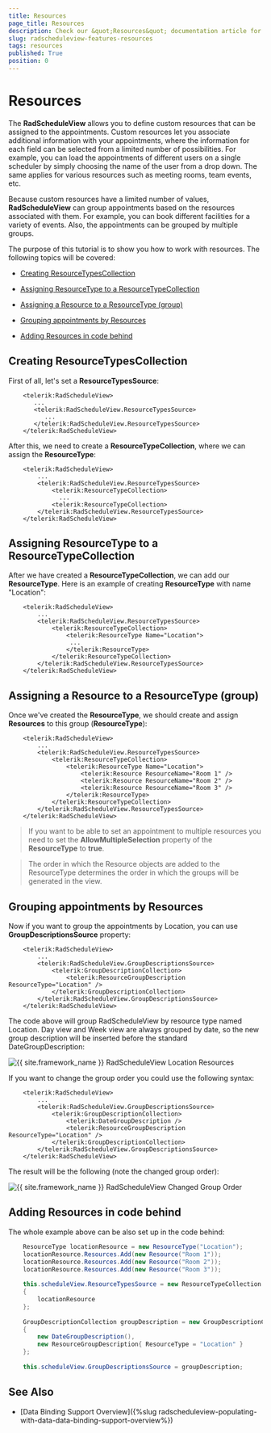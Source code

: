 ```yaml
---
title: Resources
page_title: Resources
description: Check our &quot;Resources&quot; documentation article for the RadScheduleView {{ site.framework_name }} control.
slug: radscheduleview-features-resources
tags: resources
published: True
position: 0
---
```


# Resources

The __RadScheduleView__ allows you to define custom resources that can be assigned to the appointments. Custom resources let you associate additional information with your appointments, where the information for each field can be selected from a limited number of possibilities. For example, you can load the appointments of different users on a single scheduler by simply choosing the name of the user from a drop down. The same applies for various resources such as meeting rooms, team events, etc.      

Because custom resources have a limited number of values, __RadScheduleView__ can group appointments based on the resources associated with them. For example, you can book different facilities for a variety of events. Also, the appointments can be grouped by multiple groups.      

The purpose of this tutorial is to show you how to work with resources. The following topics will be covered:

* [Creating ResourceTypesCollection](#creating-resourcetypescollection)

* [Assigning ResourceType to a ResourceTypeCollection](#assigning-resourcetype-to-a-resourcetypecollection)

* [Assigning a Resource to a ResourceType (group)](#assigning-a-resource-to-a-resourcetype-group)

* [Grouping appointments by Resources](#grouping-appointments-by-resources)

* [Adding Resources in code behind](#adding-resources-in-code-behind)

## Creating ResourceTypesCollection      

First of all, let's set a __ResourceTypesSource__:        



```XAML
	<telerik:RadScheduleView>
	   ...
	   <telerik:RadScheduleView.ResourceTypesSource>
	      ...
	   </telerik:RadScheduleView.ResourceTypesSource>
	</telerik:RadScheduleView>
```

After this, we need to create a __ResourceTypeCollection__, where we can assign the __ResourceType__:        



```XAML
	<telerik:RadScheduleView>
	    ...
	    <telerik:RadScheduleView.ResourceTypesSource>
	        <telerik:ResourceTypeCollection>
	          ...
	        <telerik:ResourceTypeCollection>
	    </telerik:RadScheduleView.ResourceTypesSource>
	</telerik:RadScheduleView>
```

## Assigning ResourceType to a ResourceTypeCollection     

After we have created a __ResourceTypeCollection__, we can add our __ResourceType__. Here is an example of creating __ResourceType__ with name "Location":



```XAML
	<telerik:RadScheduleView>
	    ...
	    <telerik:RadScheduleView.ResourceTypesSource>
	        <telerik:ResourceTypeCollection>
	            <telerik:ResourceType Name="Location">
	             ...
	            </telerik:ResourceType>
	        </telerik:ResourceTypeCollection>
	    </telerik:RadScheduleView.ResourceTypesSource>
	</telerik:RadScheduleView>
```

## Assigning a Resource to a ResourceType (group)

Once we've created the __ResourceType__, we should create and assign __Resources__ to this group (__ResourceType__):



```XAML
	<telerik:RadScheduleView>
	    ...
	    <telerik:RadScheduleView.ResourceTypesSource>
	        <telerik:ResourceTypeCollection>
	            <telerik:ResourceType Name="Location">
	                <telerik:Resource ResourceName="Room 1" />
	                <telerik:Resource ResourceName="Room 2" />
	                <telerik:Resource ResourceName="Room 3" />
	            </telerik:ResourceType>
	        </telerik:ResourceTypeCollection>
	    </telerik:RadScheduleView.ResourceTypesSource>
	</telerik:RadScheduleView>
```

>If you want to be able to set an appointment to multiple resources you need to set the __AllowMultipleSelection__ property of the __ResourceType__ to __true__.

<!-- -->

> The order in which the Resource objects are added to the ResourceType determines the order in which the groups will be generated in the view. 

## Grouping appointments by Resources

Now if you want to group the appointments by Location, you can use __GroupDescriptionsSource__ property:        



```XAML
	<telerik:RadScheduleView>
	    ...
	    <telerik:RadScheduleView.GroupDescriptionsSource>
	        <telerik:GroupDescriptionCollection>
	            <telerik:ResourceGroupDescription ResourceType="Location" />
	        </telerik:GroupDescriptionCollection>
	    </telerik:RadScheduleView.GroupDescriptionsSource>
	</telerik:RadScheduleView>
```

The code above will group RadScheduleView by resource type named Location. Day view and Week view are always grouped by date, so the new group description will be inserted before the standard DateGroupDescription:

![{{ site.framework_name }} RadScheduleView Location Resources](images/scheduleview_features_resources_image1.png)

If you want to change the group order you could use the following syntax:



```XAML
	<telerik:RadScheduleView>
	    ...
	    <telerik:RadScheduleView.GroupDescriptionsSource>
	        <telerik:GroupDescriptionCollection>
	            <telerik:DateGroupDescription />
	            <telerik:ResourceGroupDescription ResourceType="Location" />
	        </telerik:GroupDescriptionCollection>
	    </telerik:RadScheduleView.GroupDescriptionsSource>
	</telerik:RadScheduleView>
```

The result will be the following (note the changed group order):

![{{ site.framework_name }} RadScheduleView Changed Group Order](images/scheduleview_features_resources_image2.png)

## Adding Resources in code behind

The whole example above can be also set up in the code behind:



```C#
	ResourceType locationResource = new ResourceType("Location");
	locationResource.Resources.Add(new Resource("Room 1"));
	locationResource.Resources.Add(new Resource("Room 2"));
	locationResource.Resources.Add(new Resource("Room 3"));
	
	this.scheduleView.ResourceTypesSource = new ResourceTypeCollection
	{
	    locationResource
	};
	
	GroupDescriptionCollection groupDescription = new GroupDescriptionCollection
	{
	    new DateGroupDescription(),
	    new ResourceGroupDescription{ ResourceType = "Location" }                
	};
	
	this.scheduleView.GroupDescriptionsSource = groupDescription;
```

## See Also

 * [Data Binding Support Overview]({%slug radscheduleview-populating-with-data-data-binding-support-overview%})
